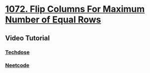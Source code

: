 # [1072. Flip Columns For Maximum Number of Equal Rows](https://leetcode.com/problems/flip-columns-for-maximum-number-of-equal-rows/description/)
## Video Tutorial
### [Techdose](https://www.youtube.com/watch?v=ZdszC9aNU3o)
### [Neetcode](https://youtu.be/MsdLjL87BEo)